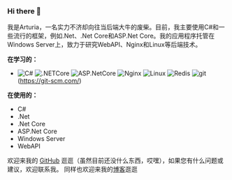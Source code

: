 ### Hi there 👋

<!--
**Altholia/Altholia** is a ✨ _special_ ✨ repository because its `README.md` (this file) appears on your GitHub profile.

Here are some ideas to get you started:

- 🔭 I’m currently working on ...
- 🌱 I’m currently learning ...
- 👯 I’m looking to collaborate on ...
- 🤔 I’m looking for help with ...
- 💬 Ask me about ...
- 📫 How to reach me: ...
- 😄 Pronouns: ...
- ⚡ Fun fact: ...
-->

我是Arturia，一名实力不济却向往当后端大牛的废柴。目前，我主要使用C#和一些流行的框架，例如.Net、.Net Core和ASP.Net Core。我的应用程序托管在Windows Server上，致力于研究WebAPI、Nginx和Linux等后端技术。

**在学习的：**

- ![C#](https://img.shields.io/badge/-C%23-239120?logo=c-sharp&style=flat) ![.NETCore](https://img.shields.io/badge/.NETCore-5C2D91?style=flat&logo=.NetCore) ![ASP.NetCore](https://img.shields.io/badge/.ASP.NetCore-5C2D91?style=flat&logo=ASP.NetCore) ![Nginx](https://img.shields.io/badge/Nginx-green?style=flat&logo=Nginx) ![Linux](https://img.shields.io/badge/Linux-black?style=flat&logo=Linux) ![Redis](https://img.shields.io/badge/Redis-red?style=flat&logo=Redis) ![git](https://img.shields.io/badge/git-red?style=flat&logo=git) (https://git-scm.com/)

**在使用的：**

- C#
- .Net
- .Net Core
- ASP.Net Core
- Windows Server
- WebAPI

欢迎来我的 [GitHub](https://github.com/Altholia) 逛逛（虽然目前还没什么东西，哎嘿），如果您有什么问题或建议，欢迎联系我。
同样也欢迎来我的[博客](https://arturia.cn)逛逛

